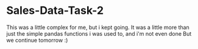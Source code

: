 # Sales-Data-Task-2
This was a little complex for me, but i kept going. 
It was a little more than just the simple pandas functions i was used to, and i'm not even done
But we continue tomorrow :)
